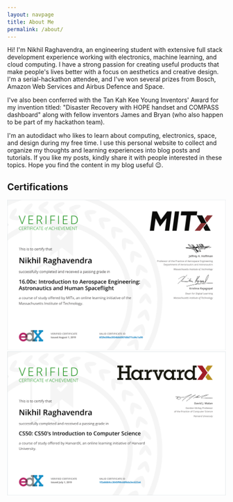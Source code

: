 ```yaml
---
layout: navpage
title: About Me
permalink: /about/
---
```


Hi! I'm Nikhil Raghavendra, an engineering student with extensive full stack development experience working with electronics, machine learning, and cloud computing. I have a strong passion for creating useful products that make people's lives better with a focus on aesthetics and creative design. I'm a serial-hackathon attendee, and I've won several prizes from Bosch, Amazon Web Services and Airbus Defence and Space.

I've also been conferred with the Tan Kah Kee Young Inventors' Award for my invention titled: "Disaster Recovery with HOPE handset and COMPASS dashboard" along with fellow inventors James and Bryan (who also happen to be part of my hackathon team).

I'm an autodidact who likes to learn about computing, electronics, space, and design during my free time. I use this personal website to collect and organize my thoughts and learning experiences into blog posts and tutorials. If you like my posts, kindly share it with people interested in these topics. Hope you find the content in my blog useful 😉.

## Certifications

![16.00x](/assets/img/16.00x.png)
![CS50](/assets/img/HarvardCS.png)
